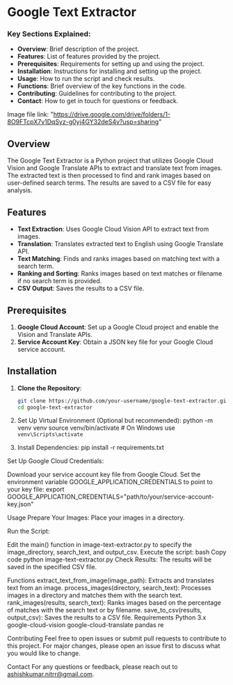 # Google Text Extractor

### Key Sections Explained:
- **Overview**: Brief description of the project.
- **Features**: List of features provided by the project.
- **Prerequisites**: Requirements for setting up and using the project.
- **Installation**: Instructions for installing and setting up the project.
- **Usage**: How to run the script and check results.
- **Functions**: Brief overview of the key functions in the code.
- **Contributing**: Guidelines for contributing to the project.
- **Contact**: How to get in touch for questions or feedback.

Image file link: "https://drive.google.com/drive/folders/1-8O9FTcpX7v1DqSyz-g0yj4GY32deS4v?usp=sharing"

## Overview

The Google Text Extractor is a Python project that utilizes Google Cloud Vision and Google Translate APIs to extract and translate text from images. The extracted text is then processed to find and rank images based on user-defined search terms. The results are saved to a CSV file for easy analysis.

## Features

- **Text Extraction**: Uses Google Cloud Vision API to extract text from images.
- **Translation**: Translates extracted text to English using Google Translate API.
- **Text Matching**: Finds and ranks images based on matching text with a search term.
- **Ranking and Sorting**: Ranks images based on text matches or filename if no search term is provided.
- **CSV Output**: Saves the results to a CSV file.

## Prerequisites

1. **Google Cloud Account**: Set up a Google Cloud project and enable the Vision and Translate APIs.
2. **Service Account Key**: Obtain a JSON key file for your Google Cloud service account.

## Installation

1. **Clone the Repository**:
   ```bash
   git clone https://github.com/your-username/google-text-extractor.git
   cd google-text-extractor
2. Set Up Virtual Environment (Optional but recommended):
python -m venv venv
source venv/bin/activate   # On Windows use `venv\Scripts\activate`

3. Install Dependencies:
pip install -r requirements.txt

Set Up Google Cloud Credentials:

Download your service account key file from Google Cloud.
Set the environment variable GOOGLE_APPLICATION_CREDENTIALS to point to your key file:
export GOOGLE_APPLICATION_CREDENTIALS="path/to/your/service-account-key.json"

Usage
Prepare Your Images: Place your images in a directory.

Run the Script:

Edit the main() function in image-text-extractor.py to specify the image_directory, search_text, and output_csv.
Execute the script:
bash
Copy code
python image-text-extractor.py
Check Results: The results will be saved in the specified CSV file.

Functions
extract_text_from_image(image_path): Extracts and translates text from an image.
process_images(directory, search_text): Processes images in a directory and matches them with the search text.
rank_images(results, search_text): Ranks images based on the percentage of matches with the search text or by filename.
save_to_csv(results, output_csv): Saves the results to a CSV file.
Requirements
Python 3.x
google-cloud-vision
google-cloud-translate
pandas
re

Contributing
Feel free to open issues or submit pull requests to contribute to this project. For major changes, please open an issue first to discuss what you would like to change.

Contact
For any questions or feedback, please reach out to ashishkumar.nitrr@gmail.com.


